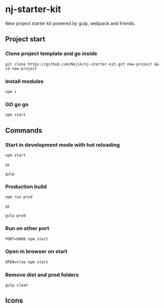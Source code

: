 # nj-starter-kit
New project starter kit powered by gulp, webpack and friends.

## Project start
### Clone project template and go inside
```
git clone https://github.com/Nejik/nj-starter-kit.git new-project && cd new-project
```
### Install modules
```
npm i
```
### GO go go
```
npm start
```
## Commands
### Start in development mode with hot reloading
```
npm start
```
or
```
gulp
```
### Production build
```
npm run prod
```
or
```
gulp prod
```
### Run on other port
```
PORT=9000 npm start
```
### Open in browser on start
```
OPEN=true npm start
```
### Remove dist and prod folders
```
gulp clean
```


## Icons
<svg class='icon'>
    <use xlink:href='img/icons.svg#down'></use>
</svg> 
<svg>
    <use xlink:href='img/iconsColored.svg#logo'></use>
</svg>
